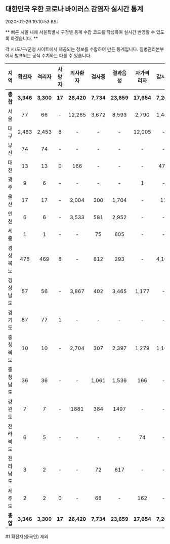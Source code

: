 
## 대한민국 우한 코로나 바이러스 감염자 실시간 통계
2020-02-29 19:10:53 KST

** 빠른 시일 내에 서울특별시 구청별 통계 수합 코드를 작성하여 실시간 반영할 수 있도록 하겠습니다. **

각 시/도/구/군청 사이트에서 제공되는 정보를 수합하여 만든 통계입니다.
질병관리본부에서 발표되는 공식 수치와는 다를 수 있습니다.


        
|  지역  | 확진자 |  격리자  |  사망자  |  의사환자  |  검사중  |  결과음성  |  자가격리자  |  감시중  |  감시해제  |  완치  |
|:------:|:------:|:--------:|:--------:|:----------:|:--------:|:----------------:|:------------:|:--------:|:----------:|:--:|
|**총합**|**3,346**|**3,300**|**17**|**26,420**|**7,734**|**23,659**|**17,654**|**7,207**|**3,732**|**28**|
|서울|77|66|-|12,265|3,672|8,593|2,790|1,460|1,330|11|
|대구|2,463|2,453|8 |-|-|-|12,005|-|-|2 |
|부산|74|74|-|-|-|-|-|-|-|-|
|대전|13|13|0|166|-|-|-|470|2079|-|
|광주|9|6|-|-|-|-|1|-|-|2|
|울산|17|17|-|2,004|300|1,704|-|11|18|-|
|인천|6|6|-|3,533|581|2,952|-|-|-|-|
|세종|1|1|-|-|75|605|-|-|-|-|
|경상북도|478|469|8|-|812|293|-|4,106|178|1|
|경상남도|57|56|-|3,867|402|3,465|1,177|-|-|1|
|경기도|87|77|1|-|-|-|-|-|-|9|
|충청북도|10|10|-|2,704|307|2,397|1,279|1,160|119|-|
|충청남도|36|36|-|-|1,061|1,536|166|-|-|-|
|강원도|7|7|-|1881|384|1497|-|-|-|-|
|전라북도|6|5|-|-|-|-|74|-|-|1|
|전라남도|3|2|-|-|72|617|-|-|1|1|
|제주도|2|2|0|-|68|-|162|-|7|-|
|**총합**|**3,346**|**3,300**|**17**|**26,420**|**7,734**|**23,659**|**17,654**|**7,207**|**3,732**|**28**|

        

#1 확진자(중국인) 제외
    